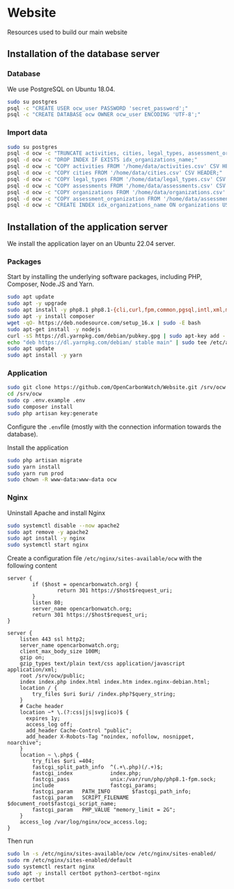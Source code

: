 # Website

Resources used to build our main website

## Installation of the database server

### Database

We use PostgreSQL on Ubuntu 18.04.

```bash
sudo su postgres
psql -c "CREATE USER ocw_user PASSWORD 'secret_password';"
psql -c "CREATE DATABASE ocw OWNER ocw_user ENCODING 'UTF-8';"
```

### Import data

```bash
sudo su postgres
psql -d ocw -c "TRUNCATE activities, cities, legal_types, assessment_organization, assessments, organizations;"
psql -d ocw -c "DROP INDEX IF EXISTS idx_organizations_name;"
psql -d ocw -c "COPY activities FROM '/home/data/activities.csv' CSV HEADER;"
psql -d ocw -c "COPY cities FROM '/home/data/cities.csv' CSV HEADER;"
psql -d ocw -c "COPY legal_types FROM '/home/data/legal_types.csv' CSV HEADER;"
psql -d ocw -c "COPY assessments FROM '/home/data/assessments.csv' CSV HEADER;"
psql -d ocw -c "COPY organizations FROM '/home/data/organizations.csv' CSV HEADER;"
psql -d ocw -c "COPY assessment_organization FROM '/home/data/assessment_organization.csv' CSV HEADER;"
psql -d ocw -c "CREATE INDEX idx_organizations_name ON organizations USING gin (name gin_trgm_ops);"
```

## Installation of the application server

We install the application layer on an Ubuntu 22.04 server.

### Packages

Start by installing the underlying software packages, including PHP, Composer, Node.JS and Yarn.

```bash
sudo apt update
sudo apt -y upgrade
sudo apt install -y php8.1 php8.1-{cli,curl,fpm,common,pgsql,intl,xml,mbstring,zip,soap,gd,gmp}
sudo apt -y install composer
wget -qO- https://deb.nodesource.com/setup_16.x | sudo -E bash
sudo apt-get install -y nodejs
curl -sS https://dl.yarnpkg.com/debian/pubkey.gpg | sudo apt-key add -
echo "deb https://dl.yarnpkg.com/debian/ stable main" | sudo tee /etc/apt/sources.list.d/yarn.list
sudo apt update
sudo apt install -y yarn
```

### Application

```bash
sudo git clone https://github.com/OpenCarbonWatch/Website.git /srv/ocw
cd /srv/ocw
sudo cp .env.example .env
sudo composer install
sudo php artisan key:generate
```

Configure the `.env`file (mostly with the connection information towards the database).

Install the application

```bash
sudo php artisan migrate
sudo yarn install
sudo yarn run prod
sudo chown -R www-data:www-data ocw
```

### Nginx

Uninstall Apache and install Nginx
```bash
sudo systemctl disable --now apache2
sudo apt remove -y apache2
sudo apt install -y nginx
sudo systemctl start nginx
```

Create a configuration file `/etc/nginx/sites-available/ocw` with the following content

```
server {
        if ($host = opencarbonwatch.org) {
                return 301 https://$host$request_uri;
        }
        listen 80;
        server_name opencarbonwatch.org;
        return 301 https://$host$request_uri;
}

server {
    listen 443 ssl http2;
    server_name opencarbonwatch.org;
    client_max_body_size 100M;
    gzip on;
    gzip_types text/plain text/css application/javascript application/xml;
    root /srv/ocw/public;
    index index.php index.html index.htm index.nginx-debian.html;
    location / {
        try_files $uri $uri/ /index.php?$query_string;
    }
    # Cache header
    location ~* \.(?:css|js|svg|ico)$ {
      expires 1y;
      access_log off;
      add_header Cache-Control "public";
      add_header X-Robots-Tag "noindex, nofollow, nosnippet, noarchive";
    }
    location ~ \.php$ {
        try_files $uri =404;
        fastcgi_split_path_info  ^(.+\.php)(/.+)$;
        fastcgi_index            index.php;
        fastcgi_pass             unix:/var/run/php/php8.1-fpm.sock;
        include                  fastcgi_params;
        fastcgi_param   PATH_INFO       $fastcgi_path_info;
        fastcgi_param   SCRIPT_FILENAME $document_root$fastcgi_script_name;
        fastcgi_param   PHP_VALUE "memory_limit = 2G";
    }
    access_log /var/log/nginx/ocw_access.log;
}
```

Then run
```bash
sudo ln -s /etc/nginx/sites-available/ocw /etc/nginx/sites-enabled/
sudo rm /etc/nginx/sites-enabled/default
sudo systemctl restart nginx
sudo apt -y install certbot python3-certbot-nginx
sudo certbot
```

